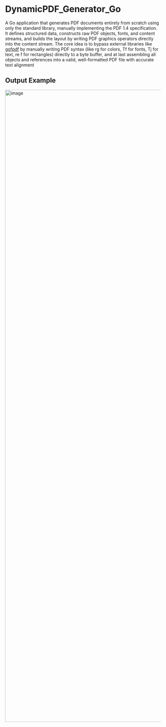 # DynamicPDF_Generator_Go
A Go application that generates PDF documents entirely from scratch using only the standard library, manually implementing the PDF 1.4 specification. It defines structured data, constructs raw PDF objects, fonts, and content streams, and builds the layout by writing PDF graphics operators directly into the content stream. The core idea is to bypass external libraries like [gofpdf](https://github.com/jung-kurt/gofpdf) by manually writing PDF syntax (like rg for colors, Tf for fonts, Tj for text, re f for rectangles) directly to a byte buffer, and at last assembling all objects and references into a valid, well-formatted PDF file with accurate text alignment

## Output Example
<img width="1570" height="2042" alt="image" src="https://github.com/user-attachments/assets/b92c3bb4-46b7-4da4-9197-c16ff6ad59dd" />
